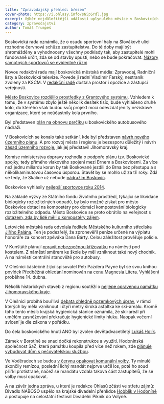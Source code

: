 ```yaml
---
title: "Zpravodajský přehled: březen"
cover-photo: https://i.ohlasy.info/sN5pSYdl.jpg
excerpt: Výběr nejdůležitější událostí uplynulého měsíce v Boskovicích a okolí podle redakce Ohlasů. Přečtěte si stručný zpravodajský přehled toho nejpodstatnějšího, co se v březnu na Boskovicku událo.
category: zpravodajství
author: Tomáš Trumpeš
---
```


Boskovická rada oznámila, že o osudu sportovní haly na Slovákově ulici rozhodne červnová schůze zastupitelstva. Do té doby mají být shromážděny a vyhodnoceny všechny podklady tak, aby zastupitelé mohli fundovaně určit, zda se od stavby upustí, nebo se bude pokračovat. [Názory samotných sportovců se evidentně různí](/clanky/2015/03/anketa-sportovni-hala.html).

Novou redakční radu mají boskovická městská média:  Zpravodaj, Radniční listy a Boskovická televize. Povede ji radní Vladimír Farský, nestraník zvolený za KSČM. V [redakční radě](http://boskovice.cz/VismoOnline_ActionScripts/File.ashx?id_org=832&id_dokumenty=25203) dostala prostor i opozice a zástupci veřejnosti.

[Město Boskovice rozdělilo prostředky z Grantového systému](http://boskovice.cz/VismoOnline_ActionScripts/File.ashx?id_org=832&id_dokumenty=25249). Vzhledem k tomu, že v systému zbylo ještě několik desítek tisíc, bude vyhlášeno druhé kolo, do kterého však budou svůj projekt moci odevzdat jen ty neziskové organizace, které se neúčastnily kola prvního.

Byl představen [plán na obnovu parčíku](/clanky/2015/03/regenerace-parku.html) u boskovického autobusového nádraží.

V Boskovicích se konalo také setkání, kde byl představen [návrh nového územního plánu](/clanky/2015/03/novy-uzemni-plan.html). A pro rozvoj města i regionu je bezesporu důležitý i návrh [zásad územního rozvoje](http://www.kr-jihomoravsky.cz/Default.aspx?ID=246347&TypeID=2), jak jej představil Jihomoravský kraj.

Komise ministerstva dopravy rozhodla o podpoře plánu tzv. Boskovické spojky, tedy přímého vlakového spojení mezi Brnem a Boskovicemi. Za více než jednu miliardu korun by tak Boskované jezdili do Brna bez přestupu a s několikaminutovou časovou úsporou. Stavět by se mohlo už za tři roky. Zdá se tedy, že Skalice už nebude [nádražím Boskovic](/clanky/2015/03/skalice-nadrazim-boskovic.html).

Boskovice vyhlásily [nejlepší sportovce roku 2014](http://www.boskovice.cz/boskovice-znaji-nejlepsi-sportovce-za-rok-2014/d-25197/p1=1019).

Na základě výzvy ze Státního fondu životního prostředí, týkající se likvidace biologicky rozložitelných odpadů, by bylo možné získat pro město Boskovice dotaci na kompostéry pro domácí kompostování biologicky rozložitelného odpadu. Město Boskovice se proto obrátilo na veřejnost s [dotazem, zda by lidé měli o kompostéry zájem](http://boskovice.cz/vismo/dokumenty2.asp?id_org=832&id=25121&n=meli-byste-zajem-o-komposter-zdarma&query=kompost%C3%A9ry).

Letovická městská rada [odvolala ředitele Městského kulturního střediska Jiřího Palána](http://blanensky.denik.cz/zpravy_region/letovicka-rada-odvolala-sefa-kultury-palana-kvuli-udajne-zpronevere-60-tisic-20150326.html). Ten je podezřelý, že zpronevěřil peníze určené na výplatu honoráře za koncert zpěváka Dana Bárty. Celou záležitost prověřuje policie.

V Kunštátě plánují [opravit nebezpečnou křižovatku](http://blanensky.denik.cz/zpravy_region/konec-nebezpeci-v-kunstatu-prestavi-problematickou-krizovatku-pod-kostelem-20150326.html) na náměstí pod kostelem. Z náměstí směrem ke škole by měl vzniknout také nový chodník. A na náměstí centrální stanoviště pro autobusy.

V Olešnici částečně žijící spisovatel Petr Pazdera Payne byl se svou knihou povídek [Předběžná ohledání nominován na cenu Magnesia Litera](http://www.magnesia-litera.cz/). Vyhlášení proběhne 14. dubna.

Několik historických staveb z regionu soutěží o [nejlépe opravenou památku Jihomoravského kraje](http://www.kr-jihomoravsky.cz/pamatky/).

V Olešnici probíhá bouřlivá [debata ohledně pozemkových úprav](/clanky/2015/03/olesnicka-asfaltka.html), v rámci kterých by měla vzniknout i čtyři metry široká asfaltka ke ski-areálu. Kromě toho tento měsíc krajská hygienická stanice oznámila, že ski-areál při umělém zasněžování překračuje hygienické limity hluku. Naopak večerní svícení je dle zákona v pořádku.

Do čela boskovického hnutí ANO byl zvolen devětadvacetiletý [Lukáš Holík](https://www.facebook.com/holik.lukas).

Zámek v Borotíně se snad dočká rekonstrukce a využití. Hodonínská společnost SaZ, která památku koupila před více než rokem, zde [plánuje vybudovat dům s pečovatelskou službou](http://blanensky.denik.cz/zpravy_region/zamek-bude-nejspis-slouzit-duchodcum-majitel-jej-chce-na-jare-zacit-opravovat-20150311.html).

Ve Voděradech se budou [v červnu opakovat komunální volby](http://www.voderady.cz/dokumenty/uds_volby_do_zastupitelstev_2015.pdf). Ty minulé skončily remízou, poslední lichý mandát nejprve určil los, poté ho soud přiřkl protistraně, načež se mandátu vzdala taková část zastupitelů, že se volby musí opakovat.

A na závěr jedna zpráva, u které je redakce Ohlasů zčásti ve střetu zájmů: Divadlo NABOSO uspělo na krajské divadelní přehlídce [Hobblík v Hodoníně](http://www.dkhodonin.eu/cs/hobblik-a-mumraj-2015) a postupuje na celostátní festival Divadelní Piknik do Volyně.
